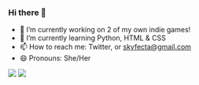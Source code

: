 ### Hi there 👋

<!--
**SkyfectaGameDev/SkyfectaGameDev** is a ✨ _special_ ✨ repository because its `README.md` (this file) appears on your GitHub profile.

Here are some ideas to get you started:


- 👯 I’m looking to collaborate on ...
- 🤔 I’m looking for help with ...
- 💬 Ask me about ...

- ⚡ Fun fact: ...
-->

- 🔭 I’m currently working on 2 of my own indie games!
- 🌱 I’m currently learning Python, HTML & CSS
- 📫 How to reach me: Twitter, or skyfecta@gmail.com
- 😄 Pronouns: She/Her

<img src="https://github-readme-stats.vercel.app/api/top-langs/?username=SkyfectaGameDev"/>
<img src="https://github-readme-stats.vercel.app/api?SkyfectaGameDev=anuraghazra"/>
